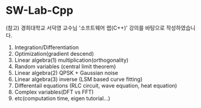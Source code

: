 # SW-Lab-Cpp

(참고) 경희대학교 서덕영 교수님 '소프트웨어 랩(C++)' 강의를 바탕으로 작성하였습니다.  

1. Integration/Differentiation  
2. Optimization(gradient descend)  
3. Linear algebra(1) multiplication(orthogonality)  
4. Random variables (central limit theorem)  
5. Linear algebra(2) QPSK + Gaussian noise  
6. Linear algebra(3) inverse (LSM based curve fitting)  
7. Differentail equations (RLC circuit, wave equation, heat equation)  
8. Complex variables(DFT vs FFT)  
9. etc(computation time, eigen tutorial...)
